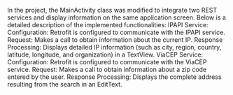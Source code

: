In the project, the MainActivity class was modified to integrate two REST services and display information on the same application screen. Below is a detailed description of the implemented functionalities:
  IPAPI Service:
            Configuration: Retrofit is configured to communicate with the IPAPI service.
            Request: Makes a call to obtain information about the current IP.
            Response Processing: Displays detailed IP information (such as city, region, country, latitude, longitude, and organization) in a TextView.
  ViaCEP Service:
            Configuration: Retrofit is configured to communicate with the ViaCEP service.
            Request: Makes a call to obtain information about a zip code entered by the user.
            Response Processing: Displays the complete address resulting from the search in an EditText.
